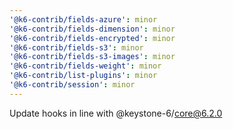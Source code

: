 ```yaml
---
'@k6-contrib/fields-azure': minor
'@k6-contrib/fields-dimension': minor
'@k6-contrib/fields-encrypted': minor
'@k6-contrib/fields-s3': minor
'@k6-contrib/fields-s3-images': minor
'@k6-contrib/fields-weight': minor
'@k6-contrib/list-plugins': minor
'@k6-contrib/session': minor
---
```


Update hooks in line with @keystone-6/core@6.2.0
